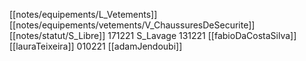 [[notes/equipements/L_Vetements]][[notes/equipements/vetements/V_ChaussuresDeSecurite]] [[notes/statut/S_Libre]]
171221 S_Lavage
131221 [[fabioDaCostaSilva]]
[[lauraTeixeira]] 
010221 [[adamJendoubi]]